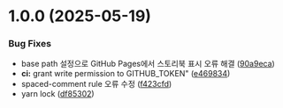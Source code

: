 # 1.0.0 (2025-05-19)


### Bug Fixes

* base path 설정으로 GitHub Pages에서 스토리북 표시 오류 해결 ([90a9eca](https://github.com/Celinejoo/design-system/commit/90a9eca822791849ccef4f51ed6ef8751272dda9))
* **ci:** grant write permission to GITHUB_TOKEN" ([e469834](https://github.com/Celinejoo/design-system/commit/e469834ec2d72418601b5baf5027e44355a7c14a))
* spaced-comment rule 오류 수정 ([f423cfd](https://github.com/Celinejoo/design-system/commit/f423cfdf8d1665622ab0160d84d0e3074fd0d9a5))
* yarn lock ([df85302](https://github.com/Celinejoo/design-system/commit/df85302698157add5f5947a78577499948fb9258))

